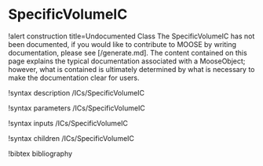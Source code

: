 <!-- MOOSE Documentation Stub: Remove this when content is added. -->

# SpecificVolumeIC

!alert construction title=Undocumented Class
The SpecificVolumeIC has not been documented, if you would like to contribute to MOOSE by
writing documentation, please see [/generate.md]. The content contained on this page explains
the typical documentation associated with a MooseObject; however, what is contained is ultimately
determined by what is necessary to make the documentation clear for users.

!syntax description /ICs/SpecificVolumeIC

!syntax parameters /ICs/SpecificVolumeIC

!syntax inputs /ICs/SpecificVolumeIC

!syntax children /ICs/SpecificVolumeIC

!bibtex bibliography
